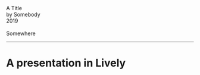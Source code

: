 <!-- markdown-config presentation=true -->

<link rel="stylesheet" type="text/css" href="../../doc/presentation/style.css"  />


<!-- markdown-config presentation=true -->
<link rel="stylesheet" type="text/css" href="./style.css"  />

<script>
import Presentation from "src/components/widgets/lively-presentation.js"
Presentation.config(this, {
    pageNumbers: true,
    logo: "https://lively-kernel.org/lively4/lively4-jens/media/lively4_logo_smooth_100.png"
})
</script>


<div class="title">
  A Title
</div>

<div class="authors">
  by Somebody
</div>

<div class="credentials">
  2019<br>
  <br>
  Somewhere
</div>

---

# A presentation in Lively


<script>

(async () => {
  await lively.sleep(1000) 
  return <div>this is dynamic content: <br /> {new Date()}</div>
})()

</script>
